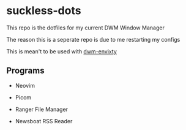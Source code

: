 # suckless-dots

This repo is the dotfiles for my current DWM Window Manager

The reason this is a seperate repo is due to me restarting my configs

This is mean't to be used with [dwm-envixty](https://github.com/redkittty/dwm-envixty)


## Programs

- Neovim

- Picom

- Ranger File Manager

- Newsboat RSS Reader
